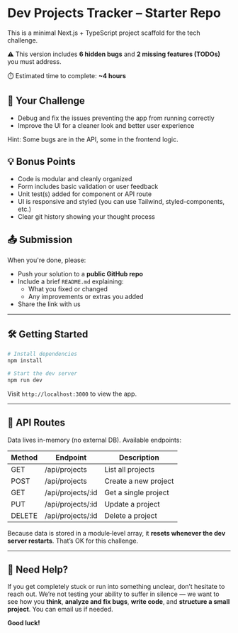 # Dev Projects Tracker – Starter Repo

This is a minimal Next.js + TypeScript project scaffold for the tech challenge.

⚠️ This version includes **6 hidden bugs** and **2 missing features (TODOs)** you must address.

⏱️ Estimated time to complete: **~4 hours**

## 🎯 Your Challenge

- Debug and fix the issues preventing the app from running correctly
- Improve the UI for a cleaner look and better user experience

Hint: Some bugs are in the API, some in the frontend logic.

## 💡 Bonus Points

- Code is modular and cleanly organized
- Form includes basic validation or user feedback
- Unit test(s) added for component or API route
- UI is responsive and styled (you can use Tailwind, styled-components, etc.)
- Clear git history showing your thought process

## 📤 Submission

When you're done, please:

- Push your solution to a **public GitHub repo**
- Include a brief `README.md` explaining:
  - What you fixed or changed
  - Any improvements or extras you added
- Share the link with us

---

## 🛠️ Getting Started

```bash
# Install dependencies
npm install

# Start the dev server
npm run dev
```

Visit `http://localhost:3000` to view the app.

---

## 📡 API Routes

Data lives in-memory (no external DB). Available endpoints:

| Method | Endpoint            | Description                |
|--------|---------------------|----------------------------|
| GET    | /api/projects       | List all projects          |
| POST   | /api/projects       | Create a new project       |
| GET    | /api/projects/:id   | Get a single project       |
| PUT    | /api/projects/:id   | Update a project           |
| DELETE | /api/projects/:id   | Delete a project           |

Because data is stored in a module‑level array, it **resets whenever the dev server restarts**. That’s OK for this challenge.

---

🤔 Need Help?
---

If you get completely stuck or run into something unclear, don’t hesitate to reach out. We’re not testing your ability to suffer in silence — we want to see how you **think**, **analyze and fix bugs**, **write code**, and **structure a small project**. You can email us if needed.

__Good luck!__
